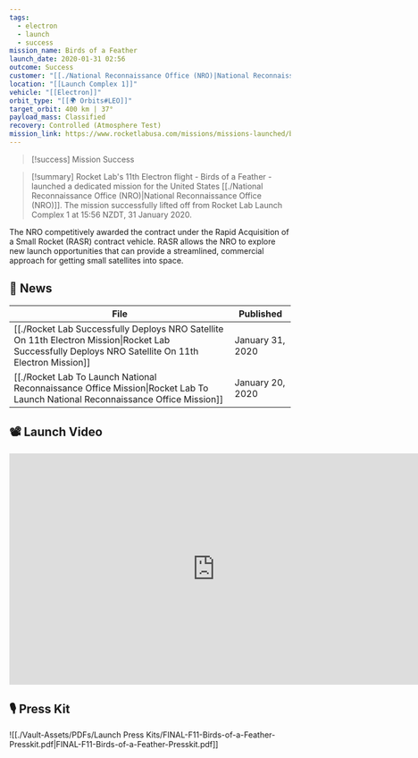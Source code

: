```yaml
---
tags:
  - electron
  - launch
  - success
mission_name: Birds of a Feather
launch_date: 2020-01-31 02:56
outcome: Success
customer: "[[./National Reconnaissance Office (NRO)|National Reconnaissance Office (NRO)]]"
location: "[[Launch Complex 1]]"
vehicle: "[[Electron]]"
orbit_type: "[[🌍 Orbits#LEO]]"
target_orbit: 400 km | 37°
payload_mass: Classified
recovery: Controlled (Atmosphere Test)
mission_link: https://www.rocketlabusa.com/missions/missions-launched/birds-of-a-feather/
---
```

>[!success] Mission Success

>[!summary] 
Rocket Lab's 11th Electron flight - Birds of a Feather - launched a dedicated mission for the United States [[./National Reconnaissance Office (NRO)|National Reconnaissance Office (NRO)]]. The mission successfully lifted off from Rocket Lab Launch Complex 1 at 15:56 NZDT, 31 January 2020. 
>
The NRO competitively awarded the contract under the Rapid Acquisition of a Small Rocket (RASR) contract vehicle. RASR allows the NRO to explore new launch opportunities that can provide a streamlined, commercial approach for getting small satellites into space.

## 📰 News
| File                                                                                                                                                       | Published        |
| ---------------------------------------------------------------------------------------------------------------------------------------------------------- | ---------------- |
| [[./Rocket Lab Successfully Deploys NRO Satellite On 11th Electron Mission\|Rocket Lab Successfully Deploys NRO Satellite On 11th Electron Mission]] | January 31, 2020 |
| [[./Rocket Lab To Launch National Reconnaissance Office Mission\|Rocket Lab To Launch National Reconnaissance Office Mission]]                       | January 20, 2020 |


## 📽️ Launch Video

<iframe width="736" height="414" src="https://www.youtube.com/embed/af-PplDIkbc" title="Birds Of A Feather Launch - 01/31/2020" frameborder="0" allow="accelerometer; autoplay; clipboard-write; encrypted-media; gyroscope; picture-in-picture; web-share" referrerpolicy="strict-origin-when-cross-origin" allowfullscreen></iframe>



## 🎙️ Press Kit

![[./Vault-Assets/PDFs/Launch Press Kits/FINAL-F11-Birds-of-a-Feather-Presskit.pdf|FINAL-F11-Birds-of-a-Feather-Presskit.pdf]]